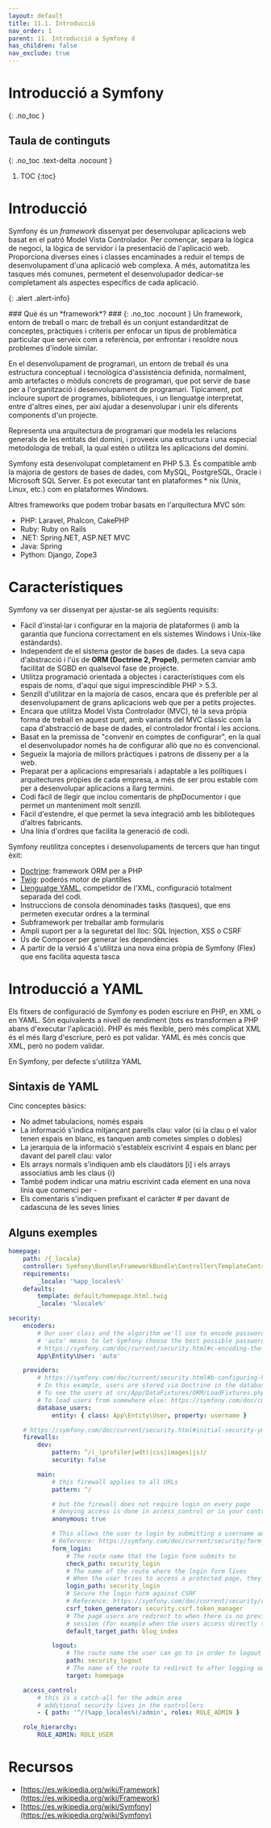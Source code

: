 ```yaml
---
layout: default
title: 11.1. Introducció
nav_order: 1
parent: 11. Introducció a Symfony d
has_children: false 
nav_exclude: true
---
```



# Introducció a Symfony
{: .no_toc }


## Taula de continguts
{: .no_toc .text-delta  .nocount }

1. TOC
{:toc}
# Introducció #

Symfony és un *framework* dissenyat per desenvolupar aplicacions web basat en el patró Model Vista Controlador. Per començar, separa la lògica de negoci, la lògica de servidor i la presentació de l'aplicació web. Proporciona diverses eines i classes encaminades a reduir el temps de desenvolupament d'una aplicació web complexa. A més, automatitza les tasques més comunes, permetent el desenvolupador dedicar-se completament als aspectes específics de cada aplicació.

{: .alert .alert-info}
<div markdown="1">
### Què és un *framework*? ###
{: .no_toc .nocount }
Un framework, entorn de treball o marc de treball és un conjunt estandarditzat de conceptes, pràctiques i criteris per enfocar un tipus de problemàtica particular que serveix com a referència, per enfrontar i resoldre nous problemes d'índole similar.

En el desenvolupament de programari, un entorn de treball és una estructura conceptual i tecnològica d'assistència definida, normalment, amb artefactes o mòduls concrets de programari, que pot servir de base per a l'organització i desenvolupament de programari. Típicament, pot incloure suport de programes, biblioteques, i un llenguatge interpretat, entre d'altres eines, per així ajudar a desenvolupar i unir els diferents components d'un projecte.

Representa una arquitectura de programari que modela les relacions generals de les entitats del domini, i proveeix una estructura i una especial metodologia de treball, la qual estén o utilitza les aplicacions del domini.
</div>

Symfony està desenvolupat completament en PHP 5.3. És compatible amb la majoria de gestors de bases de dades, com MySQL, PostgreSQL, Oracle i Microsoft SQL Server. Es pot executar tant en plataformes * nix (Unix, Linux, etc.) com en plataformes Windows.

Altres frameworks que podem trobar basats en l'arquitectura MVC són:

   * PHP: Laravel, Phalcon, CakePHP
   * Ruby: Ruby on Rails
   * .NET: Spring.NET, ASP.NET MVC
   * Java: Spring
   * Python: Django, Zope3

# Característiques #

Symfony va ser dissenyat per ajustar-se als següents requisits: 

 * Fàcil d'instal·lar i configurar en la majoria de plataformes (i amb la garantia que funciona correctament en els sistemes Windows i Unix-like estàndards).
 * Independent de el sistema gestor de bases de dades. La seva capa d'abstracció i l'ús de **ORM (Doctrine 2, Propel)**, permeten canviar amb facilitat de SGBD en qualsevol fase de projecte.
  * Utilitza programació orientada a objectes i característiques com els espais de noms, d'aquí que sigui imprescindible PHP > 5.3.
  * Senzill d'utilitzar en la majoria de casos, encara que és preferible per al desenvolupament de grans aplicacions web que per a petits projectes.
  * Encara que utilitza Model Vista Controlador (MVC), té la seva pròpia forma de treball en aquest punt, amb variants del MVC clàssic com la capa d'abstracció de base de dades, el controlador frontal i les accions.
  * Basat en la premissa de "convenir en comptes de configurar", en la qual el desenvolupador només ha de configurar allò que no és convencional.
  * Segueix la majoria de millors pràctiques i patrons de disseny per a la web.
  * Preparat per a aplicacions empresarials i adaptable a les polítiques i arquitectures pròpies de cada empresa, a més de ser prou estable com per a desenvolupar aplicacions a llarg termini.
  * Codi fàcil de llegir que inclou comentaris de phpDocumentor i que permet un manteniment molt senzill.
  * Fàcil d'estendre, el que permet la seva integració amb les biblioteques d'altres fabricants.
  * Una línia d'ordres que facilita la generació de codi.

Symfony reutilitza conceptes i desenvolupaments de tercers que han tingut èxit:

  * [Doctrine](http://www.doctrine-project.org/): framework ORM per a PHP
  * [Twig](https://twig.symfony.com/): poderós motor de plantilles
  * [Llenguatge YAML](http://yaml.org/), competidor de l'XML, configuració totalment separada del codi.
  * Instruccions de consola denominades tasks (tasques), que ens permeten executar ordres a la terminal
  * Subframework per treballar amb formularis
  * Ampli suport per a la seguretat del lloc: SQL Injection, XSS o CSRF
  * Ús de Composer per generar les dependències
  * A partir de la versió 4 s'utilitza una nova eina pròpia de Symfony (Flex) que ens facilita aquesta tasca

# Introducció a YAML #

Els fitxers de configuració de Symfony es poden escriure en PHP, en XML o en YAML. Són equivalents a nivell de rendiment (tots es transformen a PHP abans d'executar l'aplicació). PHP és més flexible, però més complicat XML és el més llarg d'escriure, però es pot validar.
YAML és més concís que XML, però no podem validar.

En Symfony, per defecte s'utilitza YAML

## Sintaxis de YAML ##

Cinc conceptes bàsics:
 * No admet tabulacions, només espais
 * La informació s'indica mitjançant parells clau: valor (si la clau o el valor tenen espais en blanc, es tanquen amb cometes simples o dobles)
 * La jerarquia de la informació s'estableix escrivint 4 espais en blanc per davant del parell clau: valor
 * Els arrays normals s'indiquen amb els claudàtors [i] i els arrays associatius amb les claus {i}
 * També podem indicar una matriu escrivint cada element en una nova línia que comenci per -
 * Els comentaris s'indiquen prefixant el caràcter # per davant de cadascuna de les seves línies

## Alguns exemples ##

```yaml
homepage:
    path: /{_locale}
    controller: Symfony\Bundle\FrameworkBundle\Controller\TemplateController::templateAction
    requirements:
        _locale: '%app_locales%'
    defaults:
        template: default/homepage.html.twig
        _locale: '%locale%'
```

```yaml
security:
    encoders:
        # Our user class and the algorithm we'll use to encode passwords
        # 'auto' means to let Symfony choose the best possible password hasher (Argon2 or Bcrypt)
        # https://symfony.com/doc/current/security.html#c-encoding-the-user-s-password
        App\Entity\User: 'auto'

    providers:
        # https://symfony.com/doc/current/security.html#b-configuring-how-users-are-loaded
        # In this example, users are stored via Doctrine in the database
        # To see the users at src/App/DataFixtures/ORM/LoadFixtures.php
        # To load users from somewhere else: https://symfony.com/doc/current/security/custom_provider.html
        database_users:
            entity: { class: App\Entity\User, property: username }

    # https://symfony.com/doc/current/security.html#initial-security-yml-setup-authentication
    firewalls:
        dev:
            pattern: ^/(_(profiler|wdt)|css|images|js)/
            security: false

        main:
            # this firewall applies to all URLs
            pattern: ^/

            # but the firewall does not require login on every page
            # denying access is done in access_control or in your controllers
            anonymous: true

            # This allows the user to login by submitting a username and password
            # Reference: https://symfony.com/doc/current/security/form_login_setup.html
            form_login:
                # The route name that the login form submits to
                check_path: security_login
                # The name of the route where the login form lives
                # When the user tries to access a protected page, they are redirected here
                login_path: security_login
                # Secure the login form against CSRF
                # Reference: https://symfony.com/doc/current/security/csrf_in_login_form.html
                csrf_token_generator: security.csrf.token_manager
                # The page users are redirect to when there is no previous page stored in the
                # session (for example when the users access directly to the login page).
                default_target_path: blog_index

            logout:
                # The route name the user can go to in order to logout
                path: security_logout
                # The name of the route to redirect to after logging out
                target: homepage

    access_control:
        # this is a catch-all for the admin area
        # additional security lives in the controllers
        - { path: '^/(%app_locales%)/admin', roles: ROLE_ADMIN }

    role_hierarchy:
        ROLE_ADMIN: ROLE_USER
```

# Recursos #

 * [https://es.wikipedia.org/wiki/Framework](https://es.wikipedia.org/wiki/Framework)
 * [https://es.wikipedia.org/wiki/Symfony](https://es.wikipedia.org/wiki/Symfony)


